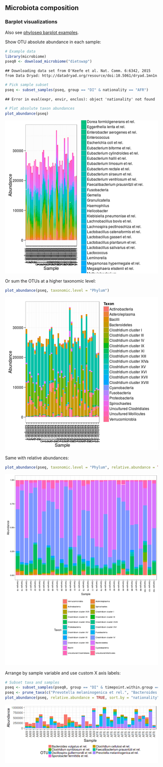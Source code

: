 ## Microbiota composition


### Barplot visualizations

Also see [phyloseq barplot examples](http://joey711.github.io/phyloseq/plot_bar-examples.html). 

Show OTU absolute abundance in each sample:


```r
# Example data
library(microbiome)
pseq0 <- download_microbiome("dietswap")
```

```
## Downloading data set from O'Keefe et al. Nat. Comm. 6:6342, 2015 from Data Dryad: http://datadryad.org/resource/doi:10.5061/dryad.1mn1n
```

```r
# Pick sample subset
pseq <- subset_samples(pseq, group == "DI" & nationality == "AFR")
```

```
## Error in eval(expr, envir, enclos): object 'nationality' not found
```

```r
# Plot absolute taxon abundances
plot_abundance(pseq)
```

![plot of chunk composition-example1](figure/composition-example1-1.png) 


Or sum the OTUs at a higher taxonomic level:


```r
plot_abundance(pseq, taxonomic.level = "Phylum")
```

![plot of chunk composition-example2](figure/composition-example2-1.png) 


Same with relative abundances:


```r
plot_abundance(pseq, taxonomic.level = "Phylum", relative.abundance = TRUE)
```

![plot of chunk composition-example3](figure/composition-example3-1.png) 


Arrange by sample variable and use custom X axis labels:


```r
# Subset taxa and samples
pseq <- subset_samples(pseq0, group == "DI" & timepoint.within.group == 1)
pseq <- prune_taxa(c("Prevotella melaninogenica et rel.", "Bacteroides fragilis et rel.", "Akkermansia"), pseq)
plot_abundance(pseq, relative.abundance = TRUE, sort.by = "nationality", x.label = "nationality")
```

![plot of chunk composition-example4](figure/composition-example4-1.png) 

